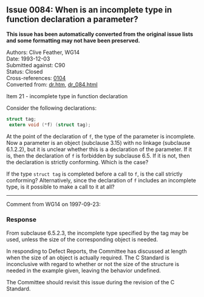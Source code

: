 ## Issue 0084: When is an incomplete type in function declaration a parameter?

**This issue has been automatically converted from the original issue lists and some formatting may not have been preserved.**

Authors: Clive Feather, WG14  
Date: 1993-12-03  
Submitted against: C90  
Status: Closed  
Cross-references: [0104](../c90/issue0104.md)  
Converted from: [dr.htm](https://www.open-std.org/jtc1/sc22/wg14/www/docs/dr.htm), [dr_084.html](https://www.open-std.org/jtc1/sc22/wg14/www/docs/dr_084.html)

Item 21 \- incomplete type in function declaration

Consider the following declarations:

```c
struct tag;
 extern void (*f) (struct tag);
```

At the point of the declaration of `f`, the type of the parameter is incomplete.
Now a parameter is an object (subclause 3.15) with no linkage (subclause
6.1.2.2), but it is unclear whether this is a declaration of the parameter. If
it is, then the declaration of `f` is forbidden by subclause 6.5. If it is not,
then the declaration is strictly conforming. Which is the case?

If the type `struct tag` is completed before a call to `f`, is the call strictly
conforming? Alternatively, since the declaration of `f` includes an incomplete
type, is it possible to make a call to it at all?

---

Comment from WG14 on 1997-09-23:

### Response

From subclause 6.5.2.3, the incomplete type specified by the tag may be used,
unless the size of the corresponding object is needed.

In responding to Defect Reports, the Committee has discussed at length when the
size of an object is actually required. The C Standard is inconclusive with
regard to whether or not the size of the structure is needed in the example
given, leaving the behavior undefined.

The Committee should revisit this issue during the revision of the C Standard.
